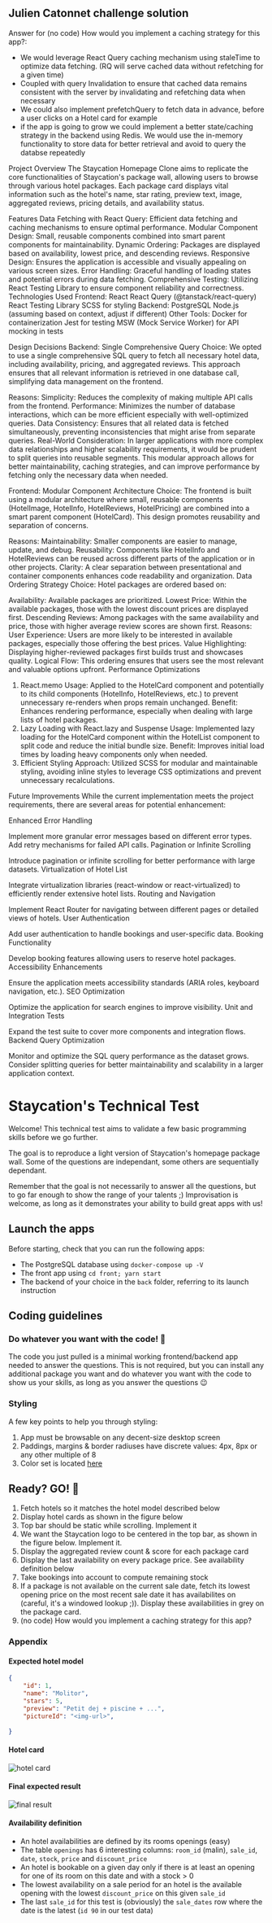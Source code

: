 ## Julien Catonnet challenge solution

Answer for (no code) How would you implement a caching strategy for this app?:
- We would leverage React Query caching mechanism using staleTime to optimize data fetching. (RQ will serve cached data without refetching for a given time)
- Coupled with query Invalidation to ensure that cached data remains consistent with the server by invalidating and refetching data when necessary 
- We could also implement prefetchQuery to fetch data in advance, before a user clicks on a Hotel card for example
- if the app is going to grow we could implement a better state/caching strategy in the backend using Redis. We would use the in-memory functionality to store data for better retrieval and avoid to query the databse repeatedly

Project Overview
The Staycation Homepage Clone aims to replicate the core functionalities of Staycation's package wall, allowing users to browse through various hotel packages. Each package card displays vital information such as the hotel's name, star rating, preview text, image, aggregated reviews, pricing details, and availability status.

Features
Data Fetching with React Query: Efficient data fetching and caching mechanisms to ensure optimal performance.
Modular Component Design: Small, reusable components combined into smart parent components for maintainability.
Dynamic Ordering: Packages are displayed based on availability, lowest price, and descending reviews.
Responsive Design: Ensures the application is accessible and visually appealing on various screen sizes.
Error Handling: Graceful handling of loading states and potential errors during data fetching.
Comprehensive Testing: Utilizing React Testing Library to ensure component reliability and correctness.
Technologies Used
Frontend:
React
React Query (@tanstack/react-query)
React Testing Library
SCSS for styling
Backend:
PostgreSQL
Node.js (assuming based on context, adjust if different)
Other Tools:
Docker for containerization
Jest for testing
MSW (Mock Service Worker) for API mocking in tests

Design Decisions
Backend: Single Comprehensive Query
Choice:
We opted to use a single comprehensive SQL query to fetch all necessary hotel data, including availability, pricing, and aggregated reviews. This approach ensures that all relevant information is retrieved in one database call, simplifying data management on the frontend.

Reasons:
Simplicity: Reduces the complexity of making multiple API calls from the frontend.
Performance: Minimizes the number of database interactions, which can be more efficient especially with well-optimized queries.
Data Consistency: Ensures that all related data is fetched simultaneously, preventing inconsistencies that might arise from separate queries.
Real-World Consideration:
In larger applications with more complex data relationships and higher scalability requirements, it would be prudent to split queries into reusable segments. This modular approach allows for better maintainability, caching strategies, and can improve performance by fetching only the necessary data when needed.

Frontend: Modular Component Architecture
Choice:
The frontend is built using a modular architecture where small, reusable components (HotelImage, HotelInfo, HotelReviews, HotelPricing) are combined into a smart parent component (HotelCard). This design promotes reusability and separation of concerns.

Reasons:
Maintainability: Smaller components are easier to manage, update, and debug.
Reusability: Components like HotelInfo and HotelReviews can be reused across different parts of the application or in other projects.
Clarity: A clear separation between presentational and container components enhances code readability and organization.
Data Ordering Strategy
Choice:
Hotel packages are ordered based on:

Availability: Available packages are prioritized.
Lowest Price: Within the available packages, those with the lowest discount prices are displayed first.
Descending Reviews: Among packages with the same availability and price, those with higher average review scores are shown first.
Reasons:
User Experience: Users are more likely to be interested in available packages, especially those offering the best prices.
Value Highlighting: Displaying higher-reviewed packages first builds trust and showcases quality.
Logical Flow: This ordering ensures that users see the most relevant and valuable options upfront.
Performance Optimizations
1. React.memo
Usage: Applied to the HotelCard component and potentially to its child components (HotelInfo, HotelReviews, etc.) to prevent unnecessary re-renders when props remain unchanged.
Benefit: Enhances rendering performance, especially when dealing with large lists of hotel packages.
2. Lazy Loading with React.lazy and Suspense
Usage: Implemented lazy loading for the HotelCard component within the HotelList component to split code and reduce the initial bundle size.
Benefit: Improves initial load times by loading heavy components only when needed.
3. Efficient Styling
Approach: Utilized SCSS for modular and maintainable styling, avoiding inline styles to leverage CSS optimizations and prevent unnecessary recalculations.

Future Improvements
While the current implementation meets the project requirements, there are several areas for potential enhancement:

Enhanced Error Handling

Implement more granular error messages based on different error types.
Add retry mechanisms for failed API calls.
Pagination or Infinite Scrolling

Introduce pagination or infinite scrolling for better performance with large datasets.
Virtualization of Hotel List

Integrate virtualization libraries (react-window or react-virtualized) to efficiently render extensive hotel lists.
Routing and Navigation

Implement React Router for navigating between different pages or detailed views of hotels.
User Authentication

Add user authentication to handle bookings and user-specific data.
Booking Functionality

Develop booking features allowing users to reserve hotel packages.
Accessibility Enhancements

Ensure the application meets accessibility standards (ARIA roles, keyboard navigation, etc.).
SEO Optimization

Optimize the application for search engines to improve visibility.
Unit and Integration Tests

Expand the test suite to cover more components and integration flows.
Backend Query Optimization

Monitor and optimize the SQL query performance as the dataset grows.
Consider splitting queries for better maintainability and scalability in a larger application context.



# Staycation's Technical Test

Welcome! This technical test aims to validate a few basic programming skills before we go further.

The goal is to reproduce a light version of Staycation's homepage package wall.
Some of the questions are independant, some others are sequentially dependant.

Remember that the goal is not necessarily to answer all the questions, but to go far enough to show the range of your talents ;)
Improvisation is welcome, as long as it demonstrates your ability to build great apps with us!

## Launch the apps
Before starting, check that you can run the following apps:

- The PostgreSQL database using `docker-compose up -V`
- The front app using `cd front; yarn start`
- The backend of your choice in the `back` folder, referring to its launch instruction

## Coding guidelines

### Do whatever you want with the code! 💪️
The code you just pulled is a minimal working frontend/backend app needed to answer the questions.
This is not required, but you can install any additional package you want and do whatever you want
with the code to show us your skills, as long as you answer the questions 😉️

### Styling
A few key points to help you through styling:
1. App must be browsable on any decent-size desktop screen
2. Paddings, margins & border radiuses have discrete values: 4px, 8px or any other multiple of 8
3. Color set is located [here](front/src/styles/colors.scss)


## Ready? GO! 🏁️

1. Fetch hotels so it matches the hotel model described below
2. Display hotel cards as shown in the figure below
3. Top bar should be static while scrolling. Implement it
4. We want the Staycation logo to be centered in the top bar, as shown in the figure below. Implement it.
5. Display the aggregated review count & score for each package card
6. Display the last availability on every package price. See availability definition below
7. Take bookings into account to compute remaining stock
8. If a package is not available on the current sale date, fetch its lowest opening price on the most recent sale date it has availabilites on (careful, it's a windowed lookup ;)). Display these availabilities in grey on the package card.
9. (no code) How would you implement a caching strategy for this app?

### Appendix

#### Expected hotel model
```json
{
    "id": 1,
    "name": "Molitor",
    "stars": 5,
    "preview": "Petit dej + piscine + ...",
    "pictureId": "<img-url>",
    
}
```

#### Hotel card
![hotel card](./hotel-card.png)

#### Final expected result
![final result](./final.png)

#### Availability definition
- An hotel availabilities are defined by its rooms openings (easy)
- The table `openings` has 6 interesting columns: `room_id` (malin), `sale_id`, `date`, `stock`, `price` and `discount_price`
- An hotel is bookable on a given day only if there is at least an opening for one of its room on this date and with a stock > 0
- The lowest availability on a sale period for an hotel is the available opening with the lowest `discount_price` on this given `sale_id`
- The last `sale_id` for this test is (obviously) the `sale_dates` row where the date is the latest (`id 90` in our test data)
